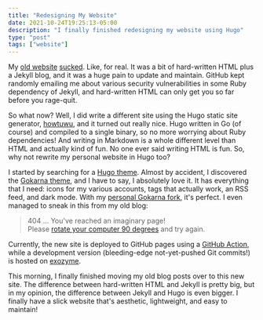 ```yaml
---
title: "Redesigning My Website"
date: 2021-10-24T19:25:13-05:00
description: "I finally finished redesigning my website using Hugo"
type: "post"
tags: ["website"]
---
```



My [old website](https://web.archive.org/web/20210813044159/https://ta180m.github.io/) [sucked](/posts/web-sucks). Like, for real. It was a bit of hard-written HTML plus a Jekyll blog, and it was a huge pain to update and maintain. GitHub kept randomly emailing me about various security vulnerabilities in some Ruby dependency of Jekyll, and hard-written HTML can only get you so far before you rage-quit.

So what now? Well, I did write a different site using the Hugo static site generator, [howtuwu](https://exozy.me/howtuwu/), and it turned out really nice. Hugo written in Go (of course) and compiled to a single binary, so no more worrying about Ruby dependencies! And writing in Markdown is a whole different level than HTML and actually kind of fun. No one ever said writing HTML is fun. So, why not rewrite my personal website in Hugo too?

I started by searching for a [Hugo theme](https://themes.gohugo.io/). Almost by accident, I discovered the [Gokarna theme](https://themes.gohugo.io/themes/gokarna/), and I have to say, I absolutely love it. It has everything that I need: icons for my various accounts, tags that actually work, an RSS feed, and dark mode. With my [personal Gokarna fork](https://github.com/Ta180m/gokarna), it's perfect. I even managed to sneak in this from my old blog:

> 404 ... You've reached an imaginary page!  
> Please [rotate your computer 90 degrees](https://old.reddit.com/r/learnmath/comments/s4rt0/why_does_multiplying_by_i_correspond_to_90_degree/) and try again.

Currently, the new site is deployed to GitHub pages using a [GitHub Action](https://gohugo.io/hosting-and-deployment/hosting-on-github/), while a development version (bleeding-edge not-yet-pushed Git commits!) is hosted on [exozyme](https://ta180m.exozy.me).

This morning, I finally finished moving my old blog posts over to this new site. The difference between hard-written HTML and Jekyll is pretty big, but in my opinion, the difference between Jekyll and Hugo is even bigger. I finally have a slick website that's aesthetic, lightweight, and easy to maintain!
